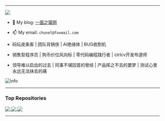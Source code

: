 ---- 
![](https://visitor-badge.glitch.me/badge?page_id=ChunelFeng.ChunelFeng)

- 💬 My blog: [一面之猿网](http://www.chunel.cn/)
- 📫 My email: `chunel@foxmail.com`

- 码坛皮条客 | 团队背锅侠 | AI绝缘体 | BUG收割机
- 销售型程序员 | 狗币价位风向标 | 零代码编程践行者 | ctrlcv开发布道师
- 领导难以启齿的过去 | 同事不堪回首的曾经 | 产品挥之不去的噩梦 | 测试心里永远无法抹去的痛

![info](https://github-readme-stats.vercel.app/api?username=ChunelFeng&show_icons=true&count_private=true&hide=prs&theme=default_repocard)

---- 
### Top Repositories

<a href="https://github.com/ChunelFeng/CGraph">
  <img align="center" src="https://github-readme-stats.vercel.app/api/pin/?username=ChunelFeng&repo=CGraph&theme=buefy" />
</a>

<a href="https://github.com/ChunelFeng/caiss">
  <img align="center" src="https://github-readme-stats.vercel.app/api/pin/?username=ChunelFeng&repo=caiss&theme=buefy" />
</a>

<a href="https://github.com/ChunelFeng/CThreadPool">
  <img align="center" src="https://github-readme-stats.vercel.app/api/pin/?username=ChunelFeng&repo=CThreadPool&theme=buefy" />
</a>

----
